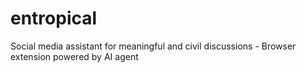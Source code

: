 # entropical
Social media assistant for meaningful and civil discussions - Browser extension powered by AI agent
